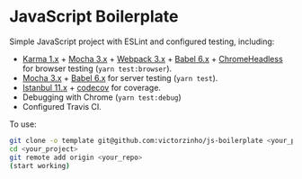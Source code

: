 # JavaScript Boilerplate

Simple JavaScript project with ESLint and configured testing, including:

* [Karma 1.x](https://karma-runner.github.io/1.0/index.html) + [Mocha 3.x](https://mochajs.org/) + [Webpack 3.x](https://webpack.js.org/) + [Babel 6.x](https://babeljs.io/) + [ChromeHeadless](https://developers.google.com/web/updates/2017/06/headless-karma-mocha-chai) for browser testing (`yarn test:browser`).
* [Mocha 3.x](https://mochajs.org/) + [Babel 6.x](https://babeljs.io/) for server testing (`yarn test`).
* [Istanbul 11.x](https://istanbul.js.org/) + [codecov](https://codecov.io/) for coverage.
* Debugging with Chrome (`yarn test:debug`)
* Configured Travis CI.

To use:

```bash
git clone -o template git@github.com:victorzinho/js-boilerplate <your_project>
cd <your_project>
git remote add origin <your_repo>
(start working)
```
